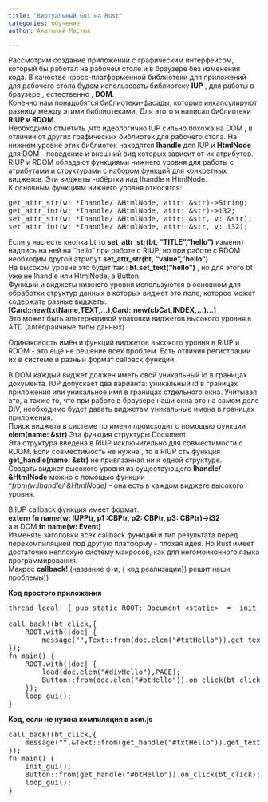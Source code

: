 ```yaml
---
title: "Виртуальный Gui на Rust"
categories: обучение
author: Анатолий Мастюк

---
```


Рассмотрим создание приложений с графическим интерфейсом, который бы работал на рабочем столе и в браузере без изменения кода. В качестве кросс-платформенной библиотеки для приложений для рабочего стола будем использовать библиотеку **IUP** , для работы в браузере , естественно , **DOM**.  
Конечно нам понадобятся библиотеки-фасады, которые инкапсулируют разницу между этими библиотеками. Для этого я написал библиотеки **RIUP и RDOM**.  
Необходимо отметить ,что идеологично IUP сильно похожа на DOM , в отличии от других графических библиотек для рабочего стола. На нижнем уровне этих библиотек находятся **Ihandle** для IUP и **HtmlNode** для DOM - поведение и внешний вид которых зависит от их атрибутов. RIUP и RDOM обладают функциями нижнего уровня для работы с атрибутами и структурами с набором функций для конкретных виджетов. Эти виджеты -обёртки над Ihandle и HtmlNode.  
К основным функциям нижнего уровня относятся:  
<pre>
get_attr_str(w: *Ihandle/ &amp;HtmlNode, attr: &amp;str)->String;  
get_attr_int(w: *Ihandle/ &amp;HtmlNode, attr: &amp;str)->i32;  
set_attr_str(w: *Ihandle/ &amp;HtmlNode, attr: &amp;str, v: &amp;str);  
set_attr_int(w: *Ihandle/ &amp;HtmlNode, attr: &amp;str, v: i32);  
</pre>

Если у нас есть кнопка bt то **set_attr_str(bt, “TITLE”,”hello”)** изменит надпись на ней на “hello” при работе с RIUP, но при работе с RDOM необходим другой атрибут **set_attr_str(bt, “value”,”hello”)**  
На высоком уровне это будет так : **bt.set_text(“hello”)** , но для этого bt уже не Ihandle или HtmlNode, а Button.  
Функции и виджеты нижнего уровня используются в основном для обработки структур данных в которых виджет это поле, которое может содержать разные виджеты.  
**[Card::new(txtName,TEXT,...),Card::new(cbCat,INDEX,...)...]**  
Это может быть альтернативой упаковки виджетов высокого уровня в АTD (алгебраичные типы данных)  

Одинаковость имён и функций виджетов высокого уровня в RIUP и RDOM - это ещё не решение всех проблем. Есть отличия регистрации их в системе и разный формат callback функций.  

В DOM каждый виджет должен иметь свой уникальный id в границах документа. IUP допускает два варианта: уникальный id в границах приложения или уникальное имя в границах отдельного окна. Учитывая это, а также то, что при работе в браузере наши окна это на самом деле DIV, необходимо будет давать виджетам уникальные имена в границах приложения.  
Поиск виджета в системе по имени происходит с помощью функции **elem(name: &str)** Эта функция структуры Document.  
Эта структура введена в RIUP исключительно для совместимости с RDOM. Если совместимость не нужна , то в RIUP сть функция **get_handle(name: &str)** не привязанная ни к одной структуре.  
Создать виджет высокого уровня из существующего **Ihandle/ &HtmlNode** можно с помощью функции  
**from(w:*Ihandle/ &HtmlNode)** - она есть в каждом виджете высокого уровня.  

В IUP callback функция имеет формат:  
**extern fn name(w: IUPPtr, p1 :CBPtr, p2: CBPtr, p3: CBPtr)->i32**  
а в DOM **fn name(w: Event)**  
Изменять заголовки всех callback функций и тип результата перед перекомпиляцией под другую платформу - плохая идея. Но Rust имеет достаточно неплохую систему макросов, как для негомоиконного языка программирования.  
Макрос **callback!** (название ф-и, { код реализации}) решит наши проблемы))  

**Код простого приложения**

<pre>
thread_local! { pub static ROOT: Document &lt;static>  =  init_gui();}

call_back!(bt_click,{
    ROOT.with(|doc| {
        message("",Text::from(doc.elem("#txtHello")).get_text())});
});	
fn main() {
    ROOT.with(|doc| {
        load(doc.elem("#divHello"),PAGE);
        Button::from(doc.elem("#btHello")).on_click(bt_click);        
    });
    loop_gui();
}
</pre>

**Код, если не нужна компиляция в asm.js**

<pre>
call_back!(bt_click,{
    message("",&amp;Text::from(get_handle("#txtHello")).get_text());
});	
fn main() {
    init_gui();	
    Button::from(get_handle("#btHello")).on_click(bt_click);        
    loop_gui();
}
</pre>

